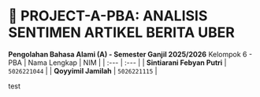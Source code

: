 # 🚀 PROJECT-A-PBA: ANALISIS SENTIMEN ARTIKEL BERITA UBER
**Pengolahan Bahasa Alami (A) - Semester Ganjil 2025/2026**
Kelompok 6 - PBA
| Nama Lengkap | NIM |
| :--- | :--- |
| **Sintiarani Febyan Putri** | `5026221044` |
| **Qoyyimil Jamilah** | `5026221115` |

test
